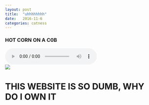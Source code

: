 ```yaml
---
layout: post
title:  "uhhhhhhhh"
date:   2016-11-6
categories: catness
---
```

<html>
<body>
<h3>HOT CORN ON A C0B</h3>
<div id="musicpls">
<audio src="https://www.dropbox.com/s/up5hnasiheyoaeo/Mickey%20Mouse%20Clubhouse%20Theme%20Song%20HD%20%20%20Lyrics.mp3" controls preload="auto" autobuffer autoplay></audio>
</div>
<img src="http://www.publicdomainpictures.net/pictures/30000/velka/annoyed-cat.jpg"/>
<h1>THIS WEBSITE IS SO DUMB, WHY DO I OWN IT
</h1>
</body>
</html>
